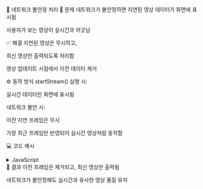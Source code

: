 📡 네트워크 불안정 처리
🛑 문제
네트워크가 불안정하면 지연된 영상 데이터가 화면에 표시됨

사용자가 보는 영상이 실시간과 어긋남

✅ 해결
지연된 영상은 무시하고,

최신 영상만 출력되도록 처리함

영상 업데이트 시점에서 이전 데이터 제거

⚙️ 동작 방식
startStream() 실행 시:

실시간 데이터만 화면에 표시됨

네트워크 불안 시:

이전 지연 프레임은 무시

가장 최근 프레임만 반영되어
실시간 영상처럼 동작함

💻 코드 예시
<details> <summary>JavaScript</summary>
javascript
Copy
Edit
let listener = null;

function startStream() {
  if (listener) return; // 중복 연결 방지

  listener = new ROSLIB.Topic({
    ros: ros,
    name: '/camera/color/image_raw/compressed',
    messageType: 'sensor_msgs/CompressedImage'
  });

  listener.subscribe(function (message) {
    console.log('수신된 이미지 데이터:', message.data);
    document.getElementById('cameraFeed').src = 'data:image/jpeg;base64,' + message.data;
  });
}

function stopStream() {
  if (listener) {
    listener.unsubscribe();
    listener = null;
    document.getElementById('cameraFeed').src = ''; // 이미지 제거
  }
}
</details>
🎯 결과
이전 프레임은 제거되고,
최신 영상만 출력됨

네트워크가 불안정해도
실시간과 유사한 영상 품질 유지

